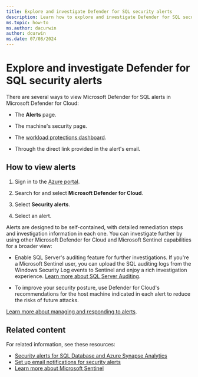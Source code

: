 ```yaml
---
title: Explore and investigate Defender for SQL security alerts
description: Learn how to explore and investigate Defender for SQL security alerts in Microsoft Defender for Cloud.
ms.topic: how-to
ms.author: dacurwin
author: dcurwin
ms.date: 07/08/2024
---
```


# Explore and investigate Defender for SQL security alerts

There are several ways to view Microsoft Defender for SQL alerts in Microsoft Defender for Cloud:

- The **Alerts** page.

- The machine's security page.

- The [workload protections dashboard](workload-protections-dashboard.md).

- Through the direct link provided in the alert's email.

## How to view alerts

1. Sign in to the [Azure portal](https://portal.azure.com).

1. Search for and select **Microsoft Defender for Cloud**.

1. Select **Security alerts**.

1. Select an alert.

Alerts are designed to be self-contained, with detailed remediation steps and investigation information in each one. You can investigate further by using other Microsoft Defender for Cloud and Microsoft Sentinel capabilities for a broader view:

- Enable SQL Server's auditing feature for further investigations. If you're a Microsoft Sentinel user, you can upload the SQL auditing logs from the Windows Security Log events to Sentinel and enjoy a rich investigation experience. [Learn more about SQL Server Auditing](/sql/relational-databases/security/auditing/create-a-server-audit-and-server-audit-specification?preserve-view=true&view=sql-server-ver15).

- To improve your security posture, use Defender for Cloud's recommendations for the host machine indicated in each alert to reduce the risks of future attacks.
  
[Learn more about managing and responding to alerts](managing-and-responding-alerts.md).

## Related content

For related information, see these resources:

- [Security alerts for SQL Database and Azure Synapse Analytics](alerts-sql-database-and-azure-synapse-analytics.md)
- [Set up email notifications for security alerts](configure-email-notifications.md)
- [Learn more about Microsoft Sentinel](/azure/sentinel/)

